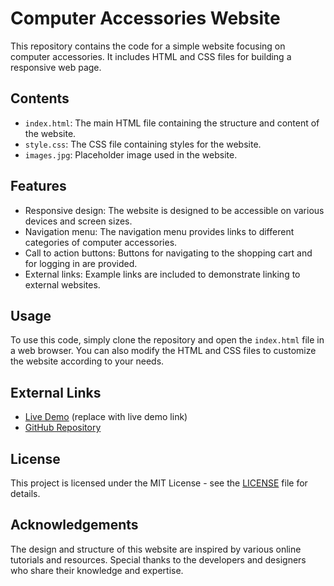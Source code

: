 # Computer Accessories Website

This repository contains the code for a simple website focusing on computer accessories. It includes HTML and CSS files for building a responsive web page.

## Contents

- `index.html`: The main HTML file containing the structure and content of the website.
- `style.css`: The CSS file containing styles for the website.
- `images.jpg`: Placeholder image used in the website.

## Features

- Responsive design: The website is designed to be accessible on various devices and screen sizes.
- Navigation menu: The navigation menu provides links to different categories of computer accessories.
- Call to action buttons: Buttons for navigating to the shopping cart and for logging in are provided.
- External links: Example links are included to demonstrate linking to external websites.

## Usage

To use this code, simply clone the repository and open the `index.html` file in a web browser. You can also modify the HTML and CSS files to customize the website according to your needs.

## External Links

- [Live Demo](#) (replace with live demo link)
- [GitHub Repository](https://github.com/yourusername/repositoryname)

## License

This project is licensed under the MIT License - see the [LICENSE](LICENSE) file for details.

## Acknowledgements

The design and structure of this website are inspired by various online tutorials and resources. Special thanks to the developers and designers who share their knowledge and expertise.




